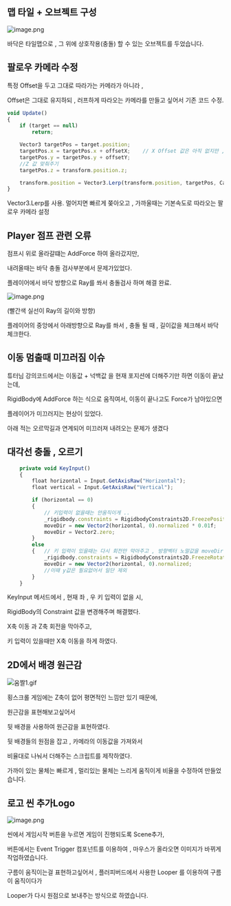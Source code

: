## 맵 타일 + 오브젝트 구성

![image.png](attachment:6911f5ad-f8b3-4231-bd4f-c177e8c805c7:image.png)

바닥은 타일맵으로 , 그 위에 상호작용(충돌) 할 수 있는 오브젝트를 두었습니다.

## 팔로우 카메라 수정

특정 Offset을 두고 그대로 따라가는 카메라가 아니라 ,

Offset은 그대로 유지하되 , 러프하게 따라오는 카메라를 만들고 싶어서 기존 코드 수정.

```jsx
void Update()
{
    if (target == null)
        return;

    Vector3 targetPos = target.position;
    targetPos.x = targetPos.x + offsetX;    // X Offset 값은 아직 없지만 , 미래를 위해 만들어만 둔다
    targetPos.y = targetPos.y + offsetY;
    //Z 값 맞춰주기
    targetPos.z = transform.position.z;

    transform.position = Vector3.Lerp(transform.position, targetPos, CameraMoveMaxSpeed * Time.deltaTime);
}
```

Vector3.Lerp를 사용. 멀어지면 빠르게 쫒아오고 , 가까울때는 기본속도로 따라오는 팔로우 카메라 설정

## Player 점프 관련 오류

점프시 위로 올라갈떄는 AddForce 하여 올라갔지만, 

내려올때는 바닥 충돌 검사부분에서 문제가있었다.

플레이어에서 바닥 방향으로 Ray를 쏴서 충돌검사 하며 해결 완료.

![image.png](attachment:8ed193a8-48a6-4695-9b59-5be12166fe1d:image.png)

(빨간색 실선이 Ray의 길이와 방향)

플레이어의 중앙에서 아래방향으로 Ray를 쏴서 , 충돌 될 때 , 길이값을 체크해서 바닥체크한다.

## 이동 멈출때 미끄러짐 이슈

튜터님 강의코드에서는 이동값 + 넉백값 을 현재 포지션에 더해주기만 하면 이동이 끝났는데,

RigidBody에 AddForce 하는 식으로 움직여서, 이동이 끝나고도 Force가 남아있으면

플레이어가 미끄러지는 현상이 있었다.

아래 적는 오르막길과 연계되어 미끄러져 내려오는 문제가 생겼다

## 대각선 충돌 , 오르기

```jsx
    private void KeyInput()
    {
        float horizontal = Input.GetAxisRaw("Horizontal");
        float vertical = Input.GetAxisRaw("Vertical");

        if (horizontal == 0)
        {
            // 키입력이 없을때는 안움직이게 ..
            _rigidbody.constraints = RigidbodyConstraints2D.FreezePositionX | RigidbodyConstraints2D.FreezeRotation;
            moveDir = new Vector2(horizontal, 0).normalized * 0.01f;
            moveDir = Vector2.zero;
        }    
        else
        {   // 키 입력이 있을때는 다시 회전만 막아주고 , 방향벡터 노말값을 moveDir에 만들어준다
            _rigidbody.constraints = RigidbodyConstraints2D.FreezeRotation;
            moveDir = new Vector2(horizontal, 0).normalized;
            //이때 y값은 필요없어서 일단 제외
        }
    }
```

KeyInput 메서드에서 , 현재 좌 , 우 키 입력이 없을 시,

RigidBody의 Constraint 값을 변경해주며 해결했다.

X축 이동 과 Z축 회전을 막아주고,

키 입력이 있을때만 X축 이동을 하게 하였다.

## 2D에서 배경 원근감

![움짤1.gif](attachment:7a401f40-d69f-4c1f-a164-782db0afb186:움짤1.gif)

횡스크롤 게임에는 Z축이 없어 평면적인 느낌만 있기 때문에,

원근감을 표현해보고싶어서

뒷 배경을 사용하여 원근감을 표현하였다.

뒷 배경들의 원점을 잡고 , 카메라의 이동값을 가져와서

비율대로 나눠서 더해주는 스크립트를 제작하였다.

가까이 있는 물체는 빠르게 , 멀리있는 물체는 느리게 움직이게 비율을 수정하여 만들었습니다.

## 로고 씬 추가Logo

![image.png](attachment:6efa407d-6cd4-422c-aa9c-6f3e567ea576:image.png)

씬에서 게임시작 버튼을 누르면 게임이 진행되도록 Scene추가,

버튼에서는 Event Trigger 컴포넌트를 이용하여 , 마우스가 올라오면 이미지가 바뀌게 작업하였습니다.

구름이 움직이는걸 표현하고싶어서 , 플러피버드에서 사용한 Looper 를 이용하여 구름이 움직이다가

Looper가 다시 원점으로 보내주는 방식으로 하였습니다.
